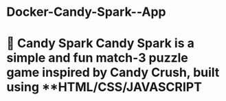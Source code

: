 # Docker-Candy-Spark--App
# 🍭 Candy Spark  **Candy Spark** is a simple and fun **match-3 puzzle game** inspired by Candy Crush, built using **HTML/CSS/JAVASCRIPT
